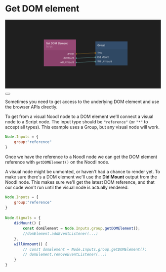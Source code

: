 # Get DOM element

<div class="ndl-images">
    <img src="/snippets/javascript/get-dom-element.png" class="ndl-image large"></img>  
     <button class="ndl-copy-nodes-button" onClick='copyJsonToClipboard({"nodes":[{"id":"da9a319e-46ae-0bba-f9f0-64115fd8326a","type":"Group","x":-26,"y":-78.00000000000003,"parameters":{},"ports":[],"children":[]},{"id":"432255e5-cf33-ab78-5dfc-c468fa2d35f0","type":"Javascript2","label":"Get DOM Element","x":-266,"y":-87,"parameters":{"code":"Node.Inputs = {\n    group:\"reference\"\n}\n\nNode.Signals = {\n    didMount() {\n        const domElement = Node.Inputs.group.getDOMElement();\n        //domElement.addEventListener(...)\n    },\n    willUnmount() {\n        // const domElement = Node.Inputs.group.getDOMElement();\n        // domElement.removeEventListener(...)\n    }\n}\n","scriptInputs":[]},"ports":[],"children":[]}],"connections":[{"fromId":"da9a319e-46ae-0bba-f9f0-64115fd8326a","fromProperty":"didMount","toId":"432255e5-cf33-ab78-5dfc-c468fa2d35f0","toProperty":"didMount"},{"fromId":"da9a319e-46ae-0bba-f9f0-64115fd8326a","fromProperty":"willUnmount","toId":"432255e5-cf33-ab78-5dfc-c468fa2d35f0","toProperty":"willUnmount"},{"fromId":"da9a319e-46ae-0bba-f9f0-64115fd8326a","fromProperty":"this","toId":"432255e5-cf33-ab78-5dfc-c468fa2d35f0","toProperty":"group"}]})'></button>
</div>

Sometimes you need to get access to the underlying DOM element and use the browser APIs directly.

To get from a visual Noodl node to a DOM element we'll connect a visual node to a Script node. The input type should be `"reference"` (or `"*"` to accept all types). This example uses a Group, but any visual node will work.
```js
Node.Inputs = {
    group:"reference"
}
```

Once we have the reference to a Noodl node we can get the DOM element reference with `getDOMElement()` on the Noodl node.

A visual node might be unmonted, or haven't had a chance to render yet. To make sure there's a DOM element we'll use the **Did Mount** output from the Noodl node. This makes sure we'll get the latest DOM reference, and that our code won't run until the visual node is actually rendered.

```js
Node.Inputs = {
    group:"reference"
}

Node.Signals = {
    didMount() {
        const domElement = Node.Inputs.group.getDOMElement();
        //domElement.addEventListener(...)
    },
    willUnmount() {
        // const domElement = Node.Inputs.group.getDOMElement();
        // domElement.removeEventListener(...)
    }
}

```